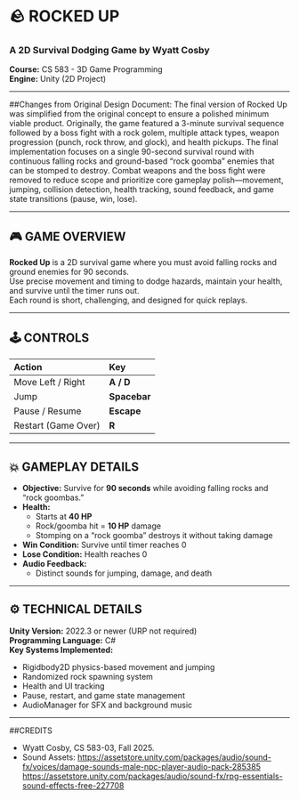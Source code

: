 # 🪨 ROCKED UP
### A 2D Survival Dodging Game by Wyatt Cosby  
**Course:** CS 583 - 3D Game Programming  
**Engine:** Unity (2D Project)  

---


##Changes from Original Design Document:
The final version of Rocked Up was simplified from the original concept to ensure a polished minimum viable product. Originally, the game featured a 3-minute survival 
sequence followed by a boss fight with a rock golem, multiple attack types, weapon progression (punch, rock throw, and glock), and health pickups. The final implementation 
focuses on a single 90-second survival round with continuous falling rocks and ground-based “rock goomba” enemies that can be stomped to destroy. Combat weapons and the boss 
fight were removed to reduce scope and prioritize core gameplay polish—movement, jumping, collision detection, health tracking, sound feedback, and game state transitions 
(pause, win, lose).


---

## 🎮 GAME OVERVIEW
**Rocked Up** is a 2D survival game where you must avoid falling rocks and ground enemies for 90 seconds.  
Use precise movement and timing to dodge hazards, maintain your health, and survive until the timer runs out.  
Each round is short, challenging, and designed for quick replays.

---

## 🕹️ CONTROLS
| Action | Key |
|:-------|:----|
| Move Left / Right | **A / D** |
| Jump | **Spacebar** |
| Pause / Resume | **Escape** |
| Restart (Game Over) | **R** |

---

## 💥 GAMEPLAY DETAILS
- **Objective:** Survive for **90 seconds** while avoiding falling rocks and “rock goombas.”  
- **Health:**  
  - Starts at **40 HP**  
  - Rock/goomba hit = **10 HP** damage  
  - Stomping on a “rock goomba” destroys it without taking damage  
- **Win Condition:** Survive until timer reaches 0  
- **Lose Condition:** Health reaches 0  
- **Audio Feedback:**  
  - Distinct sounds for jumping, damage, and death  

---

## ⚙️ TECHNICAL DETAILS
**Unity Version:** 2022.3 or newer (URP not required)  
**Programming Language:** C#  
**Key Systems Implemented:**
- Rigidbody2D physics-based movement and jumping  
- Randomized rock spawning system  
- Health and UI tracking  
- Pause, restart, and game state management  
- AudioManager for SFX and background music  

---

##CREDITS
- Wyatt Cosby, CS 583-03, Fall 2025.
- Sound Assets:
  https://assetstore.unity.com/packages/audio/sound-fx/voices/damage-sounds-male-npc-player-audio-pack-285385
  https://assetstore.unity.com/packages/audio/sound-fx/rpg-essentials-sound-effects-free-227708
